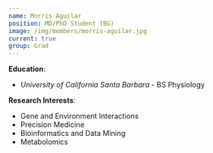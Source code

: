 ```yaml
---
name: Morris Aguilar
position: MD/PhD Student (BG)
image: /img/members/morris-aguilar.jpg
current: true
group: Grad
---
```


**Education**: 

  * *University of California Santa Barbara* - BS Physiology

**Research Interests**:

  * Gene and Environment Interactions
  * Precision Medicine
  * Bioinformatics and Data Mining
  * Metabolomics